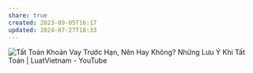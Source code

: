 ```yaml
---
share: true
created: 2023-09-05T16:17
updated: 2024-07-27T18:33
---
```

![Tất Toán Khoản Vay Trước Hạn, Nên Hay Không? Những Lưu Ý Khi Tất Toán | LuatVietnam - YouTube](https://youtu.be/KwZ54WHhJLY?si=x3St5bvr1T39HFyD)
